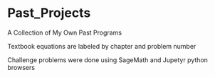 # Past_Projects
A Collection of My Own Past Programs

Textbook equations are labeled by chapter and problem number

Challenge problems were done using SageMath and Jupetyr python browsers
